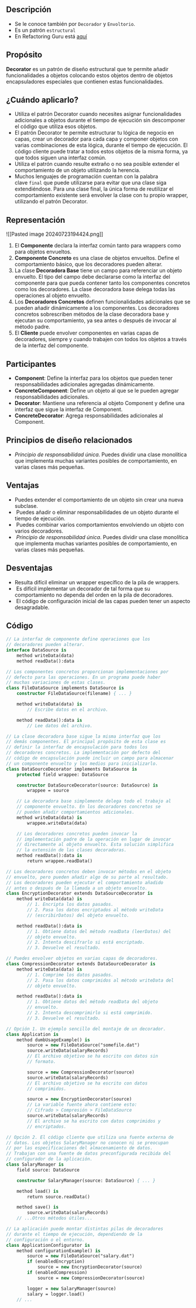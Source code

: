 ## Descripción
- Se le conoce también por `Decorador`  y `Envoltorio`.
- Es un patrón `estructural`
- En Refactoring Guru está [aquí](./RefactoringGuru/Decorator.mhtml)

## Propósito

**Decorator** es un patrón de diseño estructural que te permite añadir funcionalidades a objetos colocando estos objetos dentro de objetos encapsuladores especiales que contienen estas funcionalidades.
## ¿Cuándo aplicarlo?

- Utiliza el patrón Decorator cuando necesites asignar funcionalidades adicionales a objetos durante el tiempo de ejecución sin descomponer el código que utiliza esos objetos.
- El patrón Decorator te permite estructurar tu lógica de negocio en capas, crear un decorador para cada capa y componer objetos con varias combinaciones de esta lógica, durante el tiempo de ejecución. El código cliente puede tratar a todos estos objetos de la misma forma, ya que todos siguen una interfaz común.
- Utiliza el patrón cuando resulte extraño o no sea posible extender el comportamiento de un objeto utilizando la herencia.
- Muchos lenguajes de programación cuentan con la palabra clave `final` que puede utilizarse para evitar que una clase siga extendiéndose. Para una clase final, la única forma de reutilizar el comportamiento existente será envolver la clase con tu propio wrapper, utilizando el patrón Decorator.
## Representación

![[Pasted image 20240723194424.png]]
1. El **Componente** declara la interfaz común tanto para wrappers como para objetos envueltos.
2. **Componente Concreto** es una clase de objetos envueltos. Define el comportamiento básico, que los decoradores pueden alterar.
3. La clase **Decoradora Base** tiene un campo para referenciar un objeto envuelto. El tipo del campo debe declararse como la interfaz del componente para que pueda contener tanto los componentes concretos como los decoradores. La clase decoradora base delega todas las operaciones al objeto envuelto.
4. Los **Decoradores Concretos** definen funcionalidades adicionales que se pueden añadir dinámicamente a los componentes. Los decoradores concretos sobrescriben métodos de la clase decoradora base y ejecutan su comportamiento, ya sea antes o después de invocar al método padre.
5. El **Cliente** puede envolver componentes en varias capas de decoradores, siempre y cuando trabajen con todos los objetos a través de la interfaz del componente.
## Participantes

- **Component**: Define la interfaz para los objetos que pueden tener responsabilidades adicionales agregadas dinámicamente.
- **ConcreteComponent**: Define un objeto al que se le pueden agregar responsabilidades adicionales.
- **Decorator**: Mantiene una referencia al objeto Component y define una interfaz que sigue la interfaz de Component.
- **ConcreteDecorator**: Agrega responsabilidades adicionales al Component.
## Principios de diseño relacionados

- _Principio de responsabilidad única_. Puedes dividir una clase monolítica que implementa muchas variantes posibles de comportamiento, en varias clases más pequeñas.

## Ventajas

- Puedes extender el comportamiento de un objeto sin crear una nueva subclase.
-  Puedes añadir o eliminar responsabilidades de un objeto durante el tiempo de ejecución.
-  Puedes combinar varios comportamientos envolviendo un objeto con varios decoradores.
-  _Principio de responsabilidad única_. Puedes dividir una clase monolítica que implementa muchas variantes posibles de comportamiento, en varias clases más pequeñas.
## Desventajas

- Resulta difícil eliminar un wrapper específico de la pila de wrappers.
-  Es difícil implementar un decorador de tal forma que su comportamiento no dependa del orden en la pila de decoradores.
-  El código de configuración inicial de las capas pueden tener un aspecto desagradable.
## Código
``` pascal
// La interfaz de componente define operaciones que los
// decoradores pueden alterar.
interface DataSource is
    method writeData(data)
    method readData():data

// Los componentes concretos proporcionan implementaciones por
// defecto para las operaciones. En un programa puede haber
// muchas variaciones de estas clases.
class FileDataSource implements DataSource is
    constructor FileDataSource(filename) { ... }

    method writeData(data) is
        // Escribe datos en el archivo.

    method readData():data is
        // Lee datos del archivo.

// La clase decoradora base sigue la misma interfaz que los
// demás componentes. El principal propósito de esta clase es
// definir la interfaz de encapsulación para todos los
// decoradores concretos. La implementación por defecto del
// código de encapsulación puede incluir un campo para almacenar
// un componente envuelto y los medios para inicializarlo.
class DataSourceDecorator implements DataSource is
    protected field wrappee: DataSource

    constructor DataSourceDecorator(source: DataSource) is
        wrappee = source

    // La decoradora base simplemente delega todo el trabajo al
    // componente envuelto. En los decoradores concretos se
    // pueden añadir comportamientos adicionales.
    method writeData(data) is
        wrappee.writeData(data)

    // Los decoradores concretos pueden invocar la
    // implementación padre de la operación en lugar de invocar
    // directamente al objeto envuelto. Esta solución simplifica
    // la extensión de las clases decoradoras.
    method readData():data is
        return wrappee.readData()

// Los decoradores concretos deben invocar métodos en el objeto
// envuelto, pero pueden añadir algo de su parte al resultado.
// Los decoradores pueden ejecutar el comportamiento añadido
// antes o después de la llamada a un objeto envuelto.
class EncryptionDecorator extends DataSourceDecorator is
    method writeData(data) is
        // 1. Encripta los datos pasados.
        // 2. Pasa los datos encriptados al método writeData
        // (escribirDatos) del objeto envuelto.

    method readData():data is
        // 1. Obtiene datos del método readData (leerDatos) del
        // objeto envuelto.
        // 2. Intenta descifrarlo si está encriptado.
        // 3. Devuelve el resultado.

// Puedes envolver objetos en varias capas de decoradores.
class CompressionDecorator extends DataSourceDecorator is
    method writeData(data) is
        // 1. Comprime los datos pasados.
        // 2. Pasa los datos comprimidos al método writeData del
        // objeto envuelto.

    method readData():data is
        // 1. Obtiene datos del método readData del objeto
        // envuelto.
        // 2. Intenta descomprimirlo si está comprimido.
        // 3. Devuelve el resultado.

// Opción 1. Un ejemplo sencillo del montaje de un decorador.
class Application is
    method dumbUsageExample() is
        source = new FileDataSource("somefile.dat")
        source.writeData(salaryRecords)
        // El archivo objetivo se ha escrito con datos sin
        // formato.

        source = new CompressionDecorator(source)
        source.writeData(salaryRecords)
        // El archivo objetivo se ha escrito con datos
        // comprimidos.

        source = new EncryptionDecorator(source)
        // La variable fuente ahora contiene esto:
        // Cifrado > Compresión > FileDataSource
        source.writeData(salaryRecords)
        // El archivo se ha escrito con datos comprimidos y
        // encriptados.

// Opción 2. El código cliente que utiliza una fuente externa de
// datos. Los objetos SalaryManager no conocen ni se preocupan
// por las especificaciones del almacenamiento de datos.
// Trabajan con una fuente de datos preconfigurada recibida del
// configurador de la aplicación.
class SalaryManager is
    field source: DataSource

    constructor SalaryManager(source: DataSource) { ... }

    method load() is
        return source.readData()

    method save() is
        source.writeData(salaryRecords)
    // ...Otros métodos útiles...

// La aplicación puede montar distintas pilas de decoradores
// durante el tiempo de ejecución, dependiendo de la
// configuración o el entorno.
class ApplicationConfigurator is
    method configurationExample() is
        source = new FileDataSource("salary.dat")
        if (enabledEncryption)
            source = new EncryptionDecorator(source)
        if (enabledCompression)
            source = new CompressionDecorator(source)

        logger = new SalaryManager(source)
        salary = logger.load()
    // ...
```